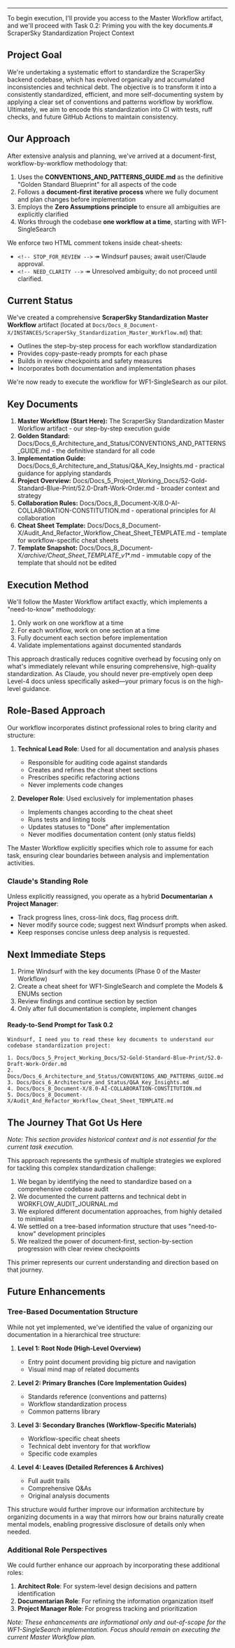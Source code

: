 ---

To begin execution, I'll provide you access to the Master Workflow artifact, and we'll proceed with Task 0.2: Priming you with the key documents.# ScraperSky Standardization Project Context

## Project Goal

We're undertaking a systematic effort to standardize the ScraperSky backend codebase, which has evolved organically and accumulated inconsistencies and technical debt. The objective is to transform it into a consistently standardized, efficient, and more self-documenting system by applying a clear set of conventions and patterns workflow by workflow. Ultimately, we aim to encode this standardization into CI with tests, ruff checks, and future GitHub Actions to maintain consistency.

## Our Approach

After extensive analysis and planning, we've arrived at a document-first, workflow-by-workflow methodology that:

1. Uses the **CONVENTIONS_AND_PATTERNS_GUIDE.md** as the definitive "Golden Standard Blueprint" for all aspects of the code
2. Follows a **document-first iterative process** where we fully document and plan changes before implementation
3. Employs the **Zero Assumptions principle** to ensure all ambiguities are explicitly clarified
4. Works through the codebase **one workflow at a time**, starting with WF1-SingleSearch

We enforce two HTML comment tokens inside cheat-sheets:

- `<!-- STOP_FOR_REVIEW -->`  ↠ Windsurf pauses; await user/Claude approval.
- `<!-- NEED_CLARITY -->`    ↠ Unresolved ambiguity; do not proceed until clarified.

## Current Status

We've created a comprehensive **ScraperSky Standardization Master Workflow** artifact (located at `Docs/Docs_8_Document-X/INSTANCES/ScraperSky_Standardization_Master_Workflow.md`) that:
- Outlines the step-by-step process for each workflow standardization
- Provides copy-paste-ready prompts for each phase
- Builds in review checkpoints and safety measures
- Incorporates both documentation and implementation phases

We're now ready to execute the workflow for WF1-SingleSearch as our pilot.

## Key Documents

1. **Master Workflow (Start Here):** The ScraperSky Standardization Master Workflow artifact - our step-by-step execution guide
2. **Golden Standard:** Docs/Docs_6_Architecture_and_Status/CONVENTIONS_AND_PATTERNS_GUIDE.md - the definitive standard for all code
3. **Implementation Guide:** Docs/Docs_6_Architecture_and_Status/Q&A_Key_Insights.md - practical guidance for applying standards
4. **Project Overview:** Docs/Docs_5_Project_Working_Docs/52-Gold-Standard-Blue-Print/52.0-Draft-Work-Order.md - broader context and strategy
5. **Collaboration Rules:** Docs/Docs_8_Document-X/8.0-AI-COLLABORATION-CONSTITUTION.md - operational principles for AI collaboration
6. **Cheat Sheet Template:** Docs/Docs_8_Document-X/Audit_And_Refactor_Workflow_Cheat_Sheet_TEMPLATE.md - template for workflow-specific cheat sheets
7. **Template Snapshot:** Docs/Docs_8_Document-X/_archive/Cheat_Sheet_TEMPLATE_v1_*.md - immutable copy of the template that should not be edited

## Execution Method

We'll follow the Master Workflow artifact exactly, which implements a "need-to-know" methodology:
1. Only work on one workflow at a time
2. For each workflow, work on one section at a time
3. Fully document each section before implementation
4. Validate implementations against documented standards

This approach drastically reduces cognitive overhead by focusing only on what's immediately relevant while ensuring comprehensive, high-quality standardization. As Claude, you should never pre-emptively open deep Level-4 docs unless specifically asked—your primary focus is on the high-level guidance.

## Role-Based Approach

Our workflow incorporates distinct professional roles to bring clarity and structure:

1. **Technical Lead Role**: Used for all documentation and analysis phases
   - Responsible for auditing code against standards
   - Creates and refines the cheat sheet sections
   - Prescribes specific refactoring actions
   - Never implements code changes

2. **Developer Role**: Used exclusively for implementation phases
   - Implements changes according to the cheat sheet
   - Runs tests and linting tools
   - Updates statuses to "Done" after implementation
   - Never modifies documentation content (only status fields)

The Master Workflow explicitly specifies which role to assume for each task, ensuring clear boundaries between analysis and implementation activities.

### Claude's Standing Role

Unless explicitly reassigned, you operate as a hybrid **Documentarian ∧ Project Manager**:
- Track progress lines, cross-link docs, flag process drift.
- Never modify source code; suggest next Windsurf prompts when asked.
- Keep responses concise unless deep analysis is requested.

## Next Immediate Steps

1. Prime Windsurf with the key documents (Phase 0 of the Master Workflow)
2. Create a cheat sheet for WF1-SingleSearch and complete the Models & ENUMs section
3. Review findings and continue section by section
4. Only after full documentation is complete, implement changes

#### Ready-to-Send Prompt for Task 0.2
```
Windsurf, I need you to read these key documents to understand our codebase standardization project:

1. Docs/Docs_5_Project_Working_Docs/52-Gold-Standard-Blue-Print/52.0-Draft-Work-Order.md
2. Docs/Docs_6_Architecture_and_Status/CONVENTIONS_AND_PATTERNS_GUIDE.md
3. Docs/Docs_6_Architecture_and_Status/Q&A_Key_Insights.md
4. Docs/Docs_8_Document-X/8.0-AI-COLLABORATION-CONSTITUTION.md
5. Docs/Docs_8_Document-X/Audit_And_Refactor_Workflow_Cheat_Sheet_TEMPLATE.md
```

## The Journey That Got Us Here

*Note: This section provides historical context and is not essential for the current task execution.*

This approach represents the synthesis of multiple strategies we explored for tackling this complex standardization challenge:

1. We began by identifying the need to standardize based on a comprehensive codebase audit
2. We documented the current patterns and technical debt in WORKFLOW_AUDIT_JOURNAL.md
3. We explored different documentation approaches, from highly detailed to minimalist
4. We settled on a tree-based information structure that uses "need-to-know" development principles
5. We realized the power of document-first, section-by-section progression with clear review checkpoints

This primer represents our current understanding and direction based on that journey.

## Future Enhancements

### Tree-Based Documentation Structure

While not yet implemented, we've identified the value of organizing our documentation in a hierarchical tree structure:

1. **Level 1: Root Node (High-Level Overview)**
   - Entry point document providing big picture and navigation
   - Visual mind map of related documents

2. **Level 2: Primary Branches (Core Implementation Guides)**
   - Standards reference (conventions and patterns)
   - Workflow standardization process
   - Common patterns library

3. **Level 3: Secondary Branches (Workflow-Specific Materials)**
   - Workflow-specific cheat sheets
   - Technical debt inventory for that workflow
   - Specific code examples

4. **Level 4: Leaves (Detailed References & Archives)**
   - Full audit trails
   - Comprehensive Q&As
   - Original analysis documents

This structure would further improve our information architecture by organizing documents in a way that mirrors how our brains naturally create mental models, enabling progressive disclosure of details only when needed.

### Additional Role Perspectives

We could further enhance our approach by incorporating these additional roles:

1. **Architect Role**: For system-level design decisions and pattern identification
2. **Documentarian Role**: For refining the information organization itself
3. **Project Manager Role**: For progress tracking and prioritization

*Note: These enhancements are informational only and out-of-scope for the WF1-SingleSearch implementation. Focus should remain on executing the current Master Workflow plan.*
